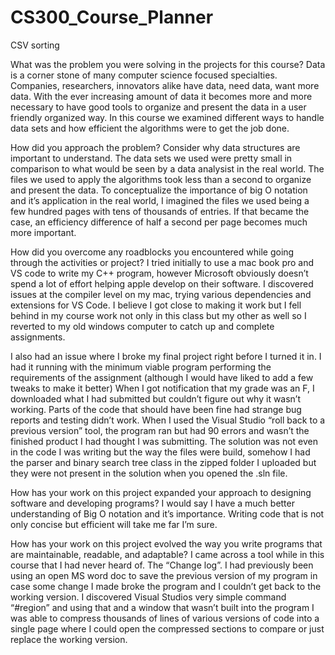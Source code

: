 # CS300_Course_Planner
CSV sorting

What was the problem you were solving in the projects for this course?
  Data is a corner stone of many computer science focused specialties. Companies, researchers, innovators alike have data, need data, want more data. With the ever increasing amount of data it becomes more and more necessary to have good tools to organize and present the data in a user friendly organized way. In this course we examined different ways to handle data sets and how efficient the algorithms were to get the job done. 
  
How did you approach the problem? Consider why data structures are important to understand.
  The data sets we used were pretty small in comparison to what would be seen by a data analysist in the real world. The files we used to apply the algorithms took less than a second to organize and present the data. To conceptualize the importance of big O notation and it’s application in the real world, I imagined the files we used being a few hundred pages with tens of thousands of entries. If that became the case, an efficiency difference of half a second per page becomes much more important.

How did you overcome any roadblocks you encountered while going through the activities or project?
   I tried initially to use a mac book pro and VS code to write my C++ program, however Microsoft obviously doesn’t spend a lot of effort helping apple develop on their software. I discovered issues at the compiler level on my mac, trying various dependencies and extensions for VS Code. I believe I got close to making it work but I fell behind in my course work not only in this class but my other as well so I reverted to my old windows computer to catch up and complete assignments. 

  I also had an issue where I broke my final project right before I turned it in. I had it running with the minimum viable program performing the requirements of the assignment (although I would have liked to add a few tweaks to make it better) When I got notification that my grade was an F, I downloaded what I had submitted but couldn’t figure out why it wasn’t working. Parts of the code that should have been fine had strange bug reports and testing didn’t work. When I used the Visual Studio “roll back to a previous version” tool, the program ran but had 90 errors and wasn’t the finished product I had thought I was submitting. The solution was not even in the code I was writing but the way the files were build, somehow I had the parser and binary search tree class in the zipped folder I uploaded but they were not present in the solution when you opened the .sln file. 



How has your work on this project expanded your approach to designing software and developing programs?
   I would say I have a much better understanding of Big O notation and it’s importance. Writing code that is not only concise but efficient will take me far I’m sure. 

How has your work on this project evolved the way you write programs that are maintainable, readable, and adaptable?
   I came across a tool while in this course that I had never heard of. The “Change log”. I had previously been using an open MS word doc to save the previous version of my program in case some change I made broke the program and I couldn’t get back to the working version. I discovered Visual Studios very simple command “#region” and using that and a window that wasn’t built into the program I was able to compress thousands of lines of various versions of code into a single page where I could open the compressed sections to compare or just replace the working version. 




